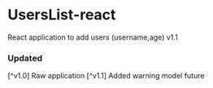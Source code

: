 # UsersList-react
React application to add users (username,age) v1.1

### Updated
[^v1.0] Raw application
[^v1.1] Added warning model future

